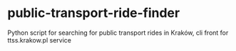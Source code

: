 # public-transport-ride-finder
Python script for searching for public transport rides in Kraków, cli front for ttss.krakow.pl service
